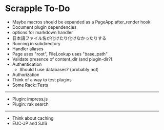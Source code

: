 Scrapple To-Do
==============

* Maybe macros should be expanded as a PageApp after_render hook
* Document plugin dependencies
* options for markdown handler
* 日本語ファイル名が化けたり化けなかったりする
* Running in subdirectory
* Handler aliases
* Page uses "root", FileLookup uses "base_path"
* Validate presence of content_dir (and plugin-dir?)
* Authentication
    * Should I use databases? (probably not)
* Authorization
* Think of a way to test plugins
* Some Rack::Tests

----

* Plugin: impress.js
* Plugin: rak search

----

* Think about caching
* EUC-JP and SJIS
